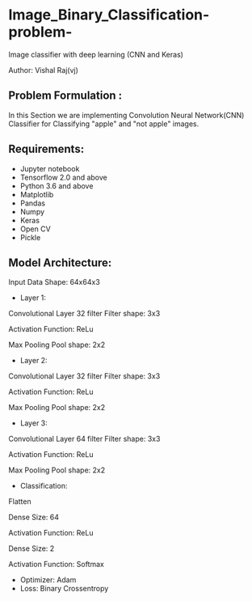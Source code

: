 # Image_Binary_Classification-problem-
Image classifier with deep learning (CNN and Keras)

Author: Vishal Raj(vj)
## Problem Formulation :
 In this Section we are implementing Convolution Neural Network(CNN) Classifier for Classifying "apple" and "not apple" images. 
 ## Requirements:
* Jupyter notebook
* Tensorflow 2.0 and above
* Python 3.6 and above
* Matplotlib
* Pandas
* Numpy
* Keras
* Open CV
* Pickle

## Model Architecture:
Input Data Shape: 64x64x3
* Layer 1:

Convolutional Layer 32 filter Filter shape: 3x3

Activation Function: ReLu

Max Pooling Pool shape: 2x2

* Layer 2:

Convolutional Layer 32 filter Filter shape: 3x3

Activation Function: ReLu

Max Pooling Pool shape: 2x2

* Layer 3:

Convolutional Layer 64 filter Filter shape: 3x3

Activation Function: ReLu

Max Pooling Pool shape: 2x2

* Classification:

Flatten

Dense Size: 64

Activation Function: ReLu

Dense Size: 2

Activation Function: Softmax

* Optimizer: Adam
* Loss: Binary Crossentropy
